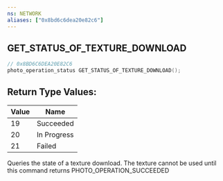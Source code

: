 ```yaml
---
ns: NETWORK
aliases: ["0x8bd6c6dea20e82c6"]
---
```

## GET_STATUS_OF_TEXTURE_DOWNLOAD

```c
// 0x8BD6C6DEA20E82C6
photo_operation_status GET_STATUS_OF_TEXTURE_DOWNLOAD();
```

## Return Type Values:
| Value | Name |
| --- | --- |
| 19 | Succeeded |
| 20 | In Progress |
| 21 | Failed |


Queries the state of a texture download. The texture cannot be used until this command returns PHOTO_OPERATION_SUCCEEDED

